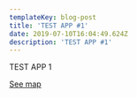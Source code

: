 ```yaml
---
templateKey: blog-post
title: 'TEST APP #1'
date: 2019-07-10T16:04:49.624Z
description: 'TEST APP #1'
---
```

TEST APP 1

[See map](/map?layer=Advisory&feature=1)
